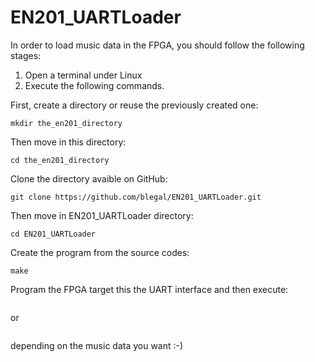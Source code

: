 # EN201_UARTLoader

In order to load music data in the FPGA, you should follow the following stages:

1. Open a terminal under Linux
2. Execute the following commands.

First, create a directory or reuse the previously created one:

```
mkdir the_en201_directory
```

Then move in this directory:

```
cd the_en201_directory
```

Clone the directory avaible on GitHub:

```
git clone https://github.com/blegal/EN201_UARTLoader.git
```

Then move in EN201_UARTLoader directory:

```
cd EN201_UARTLoader
```

Create the program from the source codes:

```
make
```

Program the FPGA target this the UART interface and then execute:

```
```

or

```
```

depending on the music data you want :-)
